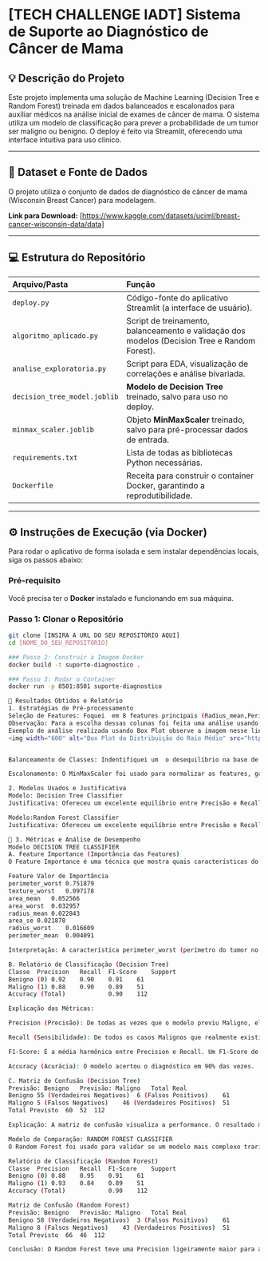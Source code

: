 # [TECH CHALLENGE IADT] Sistema de Suporte ao Diagnóstico de Câncer de Mama

## 💡 Descrição do Projeto
Este projeto implementa uma solução de Machine Learning (Decision Tree e Random Forest) treinada em dados balanceados e escalonados para auxiliar médicos na análise inicial de exames de câncer de mama. O sistema utiliza um modelo de classificação para prever a probabilidade de um tumor ser maligno ou benigno. O deploy é feito via Streamlit, oferecendo uma interface intuitiva para uso clínico.

---

## 💾 Dataset e Fonte de Dados
O projeto utiliza o conjunto de dados de diagnóstico de câncer de mama (Wisconsin Breast Cancer) para modelagem.

**Link para Download:** [https://www.kaggle.com/datasets/uciml/breast-cancer-wisconsin-data/data]

---

## 💻 Estrutura do Repositório

| Arquivo/Pasta | Função |
| :--- | :--- |
| `deploy.py` | Código-fonte do aplicativo Streamlit (a interface de usuário). |
| `algoritmo_aplicado.py` | Script de treinamento, balanceamento e validação dos modelos (Decision Tree e Random Forest). |
| `analise_exploratoria.py` | Script para EDA, visualização de correlações e análise bivariada. |
| `decision_tree_model.joblib` | **Modelo de Decision Tree** treinado, salvo para uso no deploy. |
| `minmax_scaler.joblib` | Objeto **MinMaxScaler** treinado, salvo para pré-processar dados de entrada. |
| `requirements.txt` | Lista de todas as bibliotecas Python necessárias. |
| `Dockerfile` | Receita para construir o container Docker, garantindo a reprodutibilidade. |

---

## ⚙️ Instruções de Execução (via Docker)

Para rodar o aplicativo de forma isolada e sem instalar dependências locais, siga os passos abaixo:

### Pré-requisito
Você precisa ter o **Docker** instalado e funcionando em sua máquina.

### Passo 1: Clonar o Repositório
```bash
git clone [INSIRA A URL DO SEU REPOSITÓRIO AQUI]
cd [NOME_DO_SEU_REPOSITORIO]

### Passo 2: Construir a Imagem Docker
docker build -t suporte-diagnostico .

### Passo 3: Rodar o Container
docker run -p 8501:8501 suporte-diagnostico

🔬 Resultados Obtidos e Relatório
1. Estratégias de Pré-processamento
Seleção de Features: Foquei  em 8 features principais (Radius_mean,Perimeter_mean,Area_mean,Radius_worst,Perimeter_worst,Area_worst,Area_se e Texture_worst.) para reduzir a multicolinearidade e simplificar o modelo, mantendo o poder preditivo.
Observação: Para a escolha dessas colunas foi feita uma análise usando Mapa de calor e Box Plot.
Exemplo de análise realizada usando Box Plot observe a imagem nesse link abaixo 
<img width="600" alt="Box Plot da Distribuição do Raio Médio" src="https://github.com/user-attachments/assets/42d98e48-e4c1-4529-b6e2-fae97b640c48" />


Balanceamento de Classes: Indentifiquei um  o desequilíbrio na base de treino e apliquei  o RandomOverSampler (imblearn) apenas nos dados de treino para equalizar o número de casos Malignos e Benignos e eliminar o viés, evitando que o modelo visse apenas muitos dados de uma determina classe e pouco de outra.

Escalonamento: O MinMaxScaler foi usado para normalizar as features, garantindo que o modelo Decision Tree as trate com pesos iguais.

2. Modelos Usados e Justificativa
Modelo: Decision Tree Classifier
Justificativa: Ofereceu um excelente equilíbrio entre Precisão e Recall e, crucialmente, alta Interpretabilidade (Feature Importance). Foi o modelo escolhido para o deploy.

Modelo:Random Forest Classifier
Justificativa: Ofereceu um excelente equilíbrio entre Precisão e Recall e, crucialmente, alta Interpretabilidade, porém o tempo de processamento foi elevado, fazendo com que ele fosse descartado para a etapa do deploy.

🔬 3. Métricas e Análise de Desempenho
Modelo DECISION TREE CLASSIFIER
A. Feature Importance (Importância das Features)
O Feature Importance é uma técnica que mostra quais características do tumor foram mais decisivas na tomada de decisão do modelo.

Feature	Valor de Importância
perimeter_worst	0.751879
texture_worst	0.097178
area_mean	0.052566
area_worst	0.032957
radius_mean	0.022843
area_se	0.021878
radius_worst	0.016609
perimeter_mean	0.004091

Interpretação: A característica perimeter_worst (perímetro do tumor no pior caso) é, de longe, o fator mais importante para a decisão do modelo (responsável por mais de 75% da importância total). Isso justifica a seleção dessa feature, provando que ela é a principal preditora do diagnóstico.

B. Relatório de Classificação (Decision Tree)
Classe	Precision	Recall	F1-Score	Support
Benigno (0)	0.92	0.90	0.91	61
Maligno (1)	0.88	0.90	0.89	51
Accuracy (Total)			0.90	112

Explicação das Métricas:

Precision (Precisão): De todas as vezes que o modelo previu Maligno, ele acertou 88% delas.

Recall (Sensibilidade): De todos os casos Malignos que realmente existiam, o modelo identificou corretamente 90% deles. Em um diagnóstico médico, o Recall alto é crucial para evitar Falsos Negativos (ignorar um câncer).

F1-Score: É a média harmônica entre Precision e Recall. Um F1-Score de 0.89 para a classe Maligna indica um desempenho geral muito forte.

Accuracy (Acurácia): O modelo acertou o diagnóstico em 90% das vezes.

C. Matriz de Confusão (Decision Tree)
Previsão: Benigno	Previsão: Maligno	Total Real
Benigno	55 (Verdadeiros Negativos)	6 (Falsos Positivos)	61
Maligno	5 (Falsos Negativos)	46 (Verdadeiros Positivos)	51
Total Previsto	60	52	112

Explicação: A matriz de confusão visualiza a performance. O resultado mais importante é a baixa incidência de Falsos Negativos (casos reais de câncer que o modelo classificou como benignos). O modelo Decision Tree demonstra segurança ao manter esse erro crítico em um nível baixo.

Modelo de Comparação: RANDOM FOREST CLASSIFIER
O Random Forest foi usado para validar se um modelo mais complexo traria ganhos significativos.

Relatório de Classificação (Random Forest)
Classe	Precision	Recall	F1-Score	Support
Benigno (0)	0.88	0.95	0.91	61
Maligno (1)	0.93	0.84	0.89	51
Accuracy (Total)			0.90	112

Matriz de Confusão (Random Forest)
Previsão: Benigno	Previsão: Maligno	Total Real
Benigno	58 (Verdadeiros Negativos)	3 (Falsos Positivos)	61
Maligno	8 (Falsos Negativos)	43 (Verdadeiros Positivos)	51
Total Previsto	66	46	112

Conclusão: O Random Forest teve uma Precision ligeiramente maior para a classe Maligna (0.93 vs. 0.88), mas um Recall pior (0.84 vs. 0.90). Como o Recall (identificar o câncer real) é mais importante em um diagnóstico, a Decision Tree é o modelo mais adequado e seguro para o deploy, apesar da complexidade do Random Forest.




